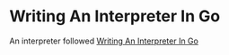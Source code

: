 # Writing An Interpreter In Go

An interpreter followed [Writing An Interpreter In Go](https://interpreterbook.com/)
